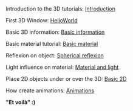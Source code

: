 Introduction to the 3D tutorials: [Introduction](Introduction.md)

First 3D Window: [HelloWorld](HelloWorld/HelloWorld.md)

Basic 3D information: [Basic information](3D/BasicInformation.md)

Basic material tutorial: [Basic material](Render/Material.md)

Reflexion on object: [Spherical reflexion](Render/MaterialReflection.md) 

Light influence on material: [Material and light](Render/MaterialLight.md)

Place 2D objects under or over the 3D: [Basic 2D](2D/OverAndUnder3D.md)

How create animations: [Animations](Animations/Animations.md)

**"Et voilà" :)**
